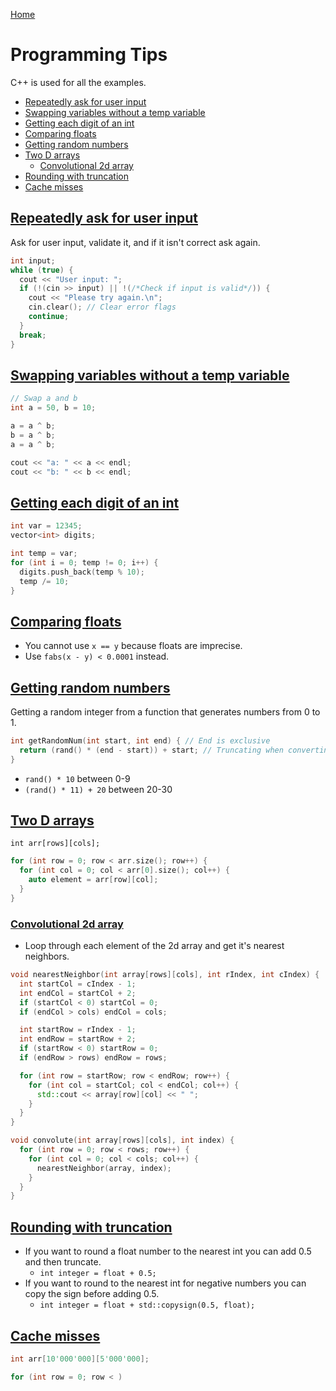 [Home](../README.md)

# Programming Tips
C++ is used for all the examples.

<!-- TOC -->

- [Repeatedly ask for user input](#repeatedly-ask-for-user-input)
- [Swapping variables without a temp variable](#swapping-variables-without-a-temp-variable)
- [Getting each digit of an int](#getting-each-digit-of-an-int)
- [Comparing floats](#comparing-floats)
- [Getting random numbers](#getting-random-numbers)
- [Two D arrays](#two-d-arrays)
	- [Convolutional 2d array](#convolutional-2d-array)
- [Rounding with truncation](#rounding-with-truncation)
- [Cache misses](#cache-misses)

<!-- /TOC -->

## [Repeatedly ask for user input](#programming-tips)
Ask for user input, validate it, and if it isn't correct ask again.

```C++
int input;
while (true) {
  cout << "User input: ";
  if (!(cin >> input) || !(/*Check if input is valid*/)) {
    cout << "Please try again.\n";
    cin.clear(); // Clear error flags
    continue;
  }
  break;
}
```

## [Swapping variables without a temp variable](#programming-tips)

```C++
// Swap a and b
int a = 50, b = 10;

a = a ^ b;
b = a ^ b;
a = a ^ b;

cout << "a: " << a << endl;
cout << "b: " << b << endl;
```

## [Getting each digit of an int](#programming-tips)

```C++
int var = 12345;
vector<int> digits;

int temp = var;
for (int i = 0; temp != 0; i++) {
  digits.push_back(temp % 10);
  temp /= 10;
}
```

## [Comparing floats](#programming-tips)
- You cannot use `x == y` because floats are imprecise.
- Use `fabs(x - y) < 0.0001` instead.

## [Getting random numbers](#programming-tips)
Getting a random integer from a function that generates numbers from 0 to 1.

```C++
int getRandomNum(int start, int end) { // End is exclusive
  return (rand() * (end - start)) + start; // Truncating when converting back into an int
}
```

- `rand() * 10` between 0-9
- `(rand() * 11) + 20` between 20-30

## [Two D arrays](#programming-tips)
`int arr[rows][cols];`

```C++
for (int row = 0; row < arr.size(); row++) {
  for (int col = 0; col < arr[0].size(); col++) {
    auto element = arr[row][col];
  }
}
```

### [Convolutional 2d array](#programming-tips)
- Loop through each element of the 2d array and get it's nearest neighbors.

```C++
void nearestNeighbor(int array[rows][cols], int rIndex, int cIndex) {
  int startCol = cIndex - 1;
  int endCol = startCol + 2;
  if (startCol < 0) startCol = 0;
  if (endCol > cols) endCol = cols;

  int startRow = rIndex - 1;
  int endRow = startRow + 2;
  if (startRow < 0) startRow = 0;
  if (endRow > rows) endRow = rows;

  for (int row = startRow; row < endRow; row++) {
    for (int col = startCol; col < endCol; col++) {
      std::cout << array[row][col] << " ";
    }
  }
}

void convolute(int array[rows][cols], int index) {
  for (int row = 0; row < rows; row++) {
    for (int col = 0; col < cols; col++) {
      nearestNeighbor(array, index);
    }
  }
}
```

## [Rounding with truncation](#programming-tips)
- If you want to round a float number to the nearest int you can add 0.5 and then truncate.
  - `int integer = float + 0.5;`
- If you want to round to the nearest int for negative numbers you can copy the sign before adding 0.5.
  - `int integer = float + std::copysign(0.5, float);`

## [Cache misses](#programming-tips)

```C
int arr[10'000'000][5'000'000];

for (int row = 0; row < )
```